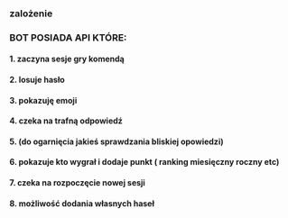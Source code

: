 ####

### zalożenie

### BOT POSIADA API KTÓRE:

#### 1. zaczyna sesje gry komendą

#### 2. losuje hasło

#### 3. pokazuję emoji

#### 4. czeka na trafną odpowiedź

#### 5.  (do ogarnięcia jakieś sprawdzania bliskiej opowiedzi)

#### 6. pokazuje kto wygrał i dodaje punkt ( ranking miesięczny roczny etc)

#### 7. czeka na rozpoczęcie nowej sesji

#### 8. możliwość dodania własnych haseł
